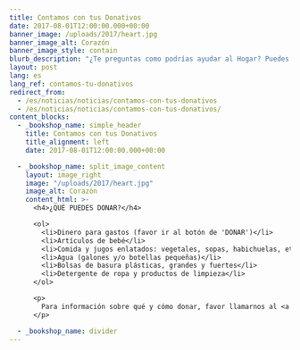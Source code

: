 ```yaml
---
title: Contamos con tus Donativos
date: 2017-08-01T12:00:00.000+00:00
banner_image: /uploads/2017/heart.jpg
banner_image_alt: Corazón
banner_image_style: contain
blurb_description: "¿Te preguntas como podrías ayudar al Hogar? Puedes ayudarnos donando dinero para gastos (mediante el botón de 'DONAR') o puedes donar artículos. A continuación, verás una lista con los artículos que más necesitamos."
layout: post
lang: es
lang_ref: contamos-tu-donativos
redirect_from:
  - /es/noticias/noticias/contamos-con-tus-donativos
  - /es/noticias/noticias/contamos-con-tus-donativos/
content_blocks:
  - _bookshop_name: simple_header
    title: Contamos con tus Donativos
    title_alignment: left
    date: 2017-08-01T12:00:00.000+00:00

  - _bookshop_name: split_image_content
    layout: image_right
    image: "/uploads/2017/heart.jpg"
    image_alt: Corazón
    content_html: >-
      <h4>¿QUÉ PUEDES DONAR?</h4>

      <ol>
        <li>Dinero para gastos (favor ir al botón de 'DONAR')</li>
        <li>Artículos de bebé</li>
        <li>Comida y jugos enlatados: vegetales, sopas, habichuelas, etc.</li>
        <li>Agua (galones y/o botellas pequeñas)</li>
        <li>Bolsas de basura plásticas, grandes y fuertes</li>
        <li>Detergente de ropa y productos de limpieza</li>
      </ol>

      <p>
        Para información sobre qué y cómo donar, favor llamarnos al <a href=\"tel:7878316161\">(787) 831-6161</a>
      </p>

  - _bookshop_name: divider
---
```

